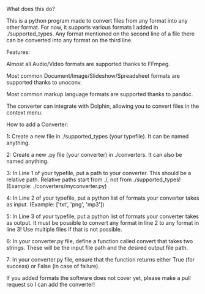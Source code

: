 What does this do?

This is a python program made to convert files from any format into any
other format. For now, it supports various formats I added in
./supported_types. Any format mentioned on the second line of a file
there can be converted into any format on the third line.

Features:

Almost all Audio/Video formats are supported thanks to FFmpeg.

Most common Document/Image/Slideshow/Spreadsheet formats are supported
thanks to unoconv.

Most common markup language formats are supported thanks to pandoc.

The converter can integrate with Dolphin, allowing you to convert files
in the context menu.

How to add a Converter:

1: Create a new file in ./supported_types (your typefile). It can be
named anything.

2: Create a new .py file (your converter) in ./converters. It can also
be named anything.

3: In Line 1 of your typefile, put a path to your converter. This should
be a relative path. Relative paths start from ./, not from
./supported_types! (Example: ./converters/myconverter.py)

4: In Line 2 of your typefile, put a python list of formats your
converter takes as input. (Example: \[\'txt\', \'png\', \'mp3\'\])

5: In Line 3 of your typefile, put a python list of formats your
converter takes as output. It must be possible to convert any format in
line 2 to any format in line 3! Use multiple files if that is not
possible.

6: In your converter.py file, define a function called convert that
takes two strings. These will be the input file path and the desired
output file path.

7: In your converter.py file, ensure that the function returns either
True (for success) or False (in case of failure).

If you added formats the software does not cover yet, please make a pull
request so I can add the converter!

